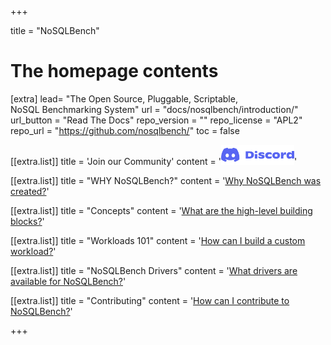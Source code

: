 +++

title = "NoSQLBench"

# The homepage contents
[extra]
lead= "The Open Source, Pluggable, Scriptable, <br>NoSQL Benchmarking System"
url = "docs/nosqlbench/introduction/"
url_button = "Read The Docs"
repo_version = ""
repo_license = "APL2"
repo_url = "https://github.com/nosqlbench/"
toc = false

[[extra.list]]
title = 'Join our Community'
content = '<a href="https://discord.gg/dBHRakusMN"><img src="/Discord-Logo-Wordmark-Color.png" style="width:117px;height:32px;"></img></a>'

[[extra.list]]
title = "WHY NoSQLBench?"
content = '<a href="docs/nosqlbench/showcase">Why NoSQLBench was created?</a>'

[[extra.list]]
title = "Concepts"
content = '<a href="docs/nosqlbench/core-concepts">What are the high-level building blocks?</a>'

[[extra.list]]
title = "Workloads 101"
content = '<a href="docs/workloads_101/00-designing-workloads">How can I build a custom workload?</a>'

[[extra.list]]
title = "NoSQLBench Drivers"
content = '<a href="docs/drivers/">What drivers are available for NoSQLBench?</a>'

[[extra.list]]
title = "Contributing"
content = '<a href="docs/nosqlbench/community">How can I contribute to NoSQLBench?</a>'

+++
